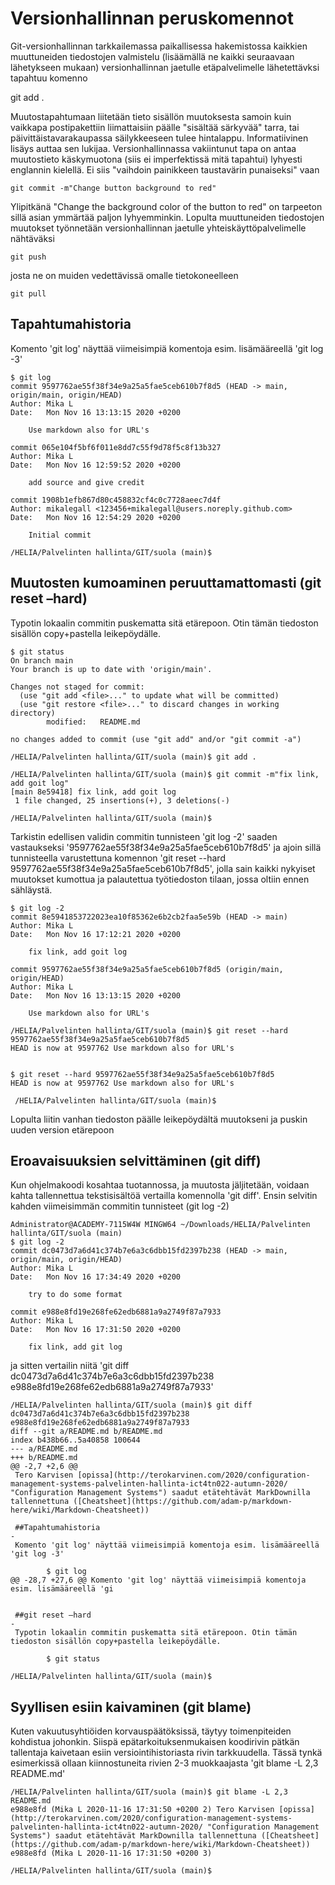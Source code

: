 # Versionhallinnan peruskomennot

Git-versionhallinnan tarkkailemassa paikallisessa hakemistossa kaikkien muuttuneiden tiedostojen valmistelu (lisäämällä ne kaikki seuraavaan lähetykseen mukaan) versionhallinnan jaetulle etäpalvelimelle lähetettävksi tapahtuu komenno

  git add .

Muutostapahtumaan liitetään tieto sisällön muutoksesta samoin kuin vaikkapa postipakettiin liimattaisiin päälle "sisältää särkyvää" tarra, tai päivittäistavarakaupassa säilykkeeseen tulee hintalappu. Informatiivinen lisäys auttaa sen lukijaa. Versionhallinnassa vakiintunut tapa on antaa muutostieto käskymuotona (siis ei imperfektissä mitä tapahtui) lyhyesti englannin kielellä. Ei siis "vaihdoin painikkeen taustavärin punaiseksi" vaan

	git commit -m"Change button background to red"

Ylipitkänä "Change the background color of the button to red" on tarpeeton sillä asian ymmärtää paljon lyhyemminkin. Lopulta muuttuneiden tiedostojen muutokset työnnetään versionhallinnan jaetulle yhteiskäyttöpalvelimelle nähtäväksi

	git push

josta ne on muiden vedettävissä omalle tietokoneelleen

	git pull


## Tapahtumahistoria

Komento 'git log' näyttää viimeisimpiä komentoja esim. lisämääreellä 'git log -3'

	$ git log
	commit 9597762ae55f38f34e9a25a5fae5ceb610b7f8d5 (HEAD -> main, origin/main, origin/HEAD)
	Author: Mika L
	Date:   Mon Nov 16 13:13:15 2020 +0200

		Use markdown also for URL's

	commit 065e104f5bf6f011e8dd7c55f9d78f5c8f13b327
	Author: Mika L
	Date:   Mon Nov 16 12:59:52 2020 +0200

		add source and give credit

	commit 1908b1efb867d80c458832cf4c0c7728aeec7d4f
	Author: mikalegall <123456+mikalegall@users.noreply.github.com>
	Date:   Mon Nov 16 12:54:29 2020 +0200

		Initial commit

	/HELIA/Palvelinten hallinta/GIT/suola (main)$


## Muutosten kumoaminen peruuttamattomasti (git reset –hard)

Typotin lokaalin commitin puskematta sitä etärepoon. Otin tämän tiedoston sisällön copy+pastella leikepöydälle.

	$ git status
	On branch main
	Your branch is up to date with 'origin/main'.

	Changes not staged for commit:
	  (use "git add <file>..." to update what will be committed)
	  (use "git restore <file>..." to discard changes in working directory)
			modified:   README.md

	no changes added to commit (use "git add" and/or "git commit -a")

	/HELIA/Palvelinten hallinta/GIT/suola (main)$ git add .

	/HELIA/Palvelinten hallinta/GIT/suola (main)$ git commit -m"fix link, add goit log"
	[main 8e59418] fix link, add goit log
	 1 file changed, 25 insertions(+), 3 deletions(-)

	/HELIA/Palvelinten hallinta/GIT/suola (main)$


Tarkistin edellisen validin commitin tunnisteen 'git log -2' saaden vastaukseksi '9597762ae55f38f34e9a25a5fae5ceb610b7f8d5' ja ajoin sillä tunnisteella varustettuna komennon 'git reset --hard 9597762ae55f38f34e9a25a5fae5ceb610b7f8d5', jolla sain kaikki nykyiset muutokset kumottua ja palautettua työtiedoston tilaan, jossa oltiin ennen sähläystä. 

	$ git log -2
	commit 8e5941853722023ea10f85362e6b2cb2faa5e59b (HEAD -> main)
	Author: Mika L
	Date:   Mon Nov 16 17:12:21 2020 +0200

		fix link, add goit log

	commit 9597762ae55f38f34e9a25a5fae5ceb610b7f8d5 (origin/main, origin/HEAD)
	Author: Mika L
	Date:   Mon Nov 16 13:13:15 2020 +0200

		Use markdown also for URL's

	/HELIA/Palvelinten hallinta/GIT/suola (main)$ git reset --hard 9597762ae55f38f34e9a25a5fae5ceb610b7f8d5
	HEAD is now at 9597762 Use markdown also for URL's


	$ git reset --hard 9597762ae55f38f34e9a25a5fae5ceb610b7f8d5
	HEAD is now at 9597762 Use markdown also for URL's

	 /HELIA/Palvelinten hallinta/GIT/suola (main)$

Lopulta liitin vanhan tiedoston päälle leikepöydältä muutokseni ja puskin uuden version etärepoon


## Eroavaisuuksien selvittäminen (git diff)

Kun ohjelmakoodi kosahtaa tuotannossa, ja muutosta jäljitetään, voidaan kahta tallennettua tekstisisältöä vertailla komennolla 'git diff'. Ensin selvitin kahden viimeisimmän commitin tunnisteet (git log -2)

	Administrator@ACADEMY-7115W4W MINGW64 ~/Downloads/HELIA/Palvelinten hallinta/GIT/suola (main)
	$ git log -2
	commit dc0473d7a6d41c374b7e6a3c6dbb15fd2397b238 (HEAD -> main, origin/main, origin/HEAD)
	Author: Mika L
	Date:   Mon Nov 16 17:34:49 2020 +0200

		try to do some format

	commit e988e8fd19e268fe62edb6881a9a2749f87a7933
	Author: Mika L
	Date:   Mon Nov 16 17:31:50 2020 +0200

		fix link, add git log

ja sitten vertailin niitä 'git diff dc0473d7a6d41c374b7e6a3c6dbb15fd2397b238 e988e8fd19e268fe62edb6881a9a2749f87a7933'

	/HELIA/Palvelinten hallinta/GIT/suola (main)$ git diff dc0473d7a6d41c374b7e6a3c6dbb15fd2397b238 e988e8fd19e268fe62edb6881a9a2749f87a7933
	diff --git a/README.md b/README.md
	index b438b66..5a40858 100644
	--- a/README.md
	+++ b/README.md
	@@ -2,7 +2,6 @@
	 Tero Karvisen [opissa](http://terokarvinen.com/2020/configuration-management-systems-palvelinten-hallinta-ict4tn022-autumn-2020/ "Configuration Management Systems") saadut etätehtävät MarkDownilla tallennettuna ([Cheatsheet](https://github.com/adam-p/markdown-here/wiki/Markdown-Cheatsheet))

	 ##Tapahtumahistoria
	-
	 Komento 'git log' näyttää viimeisimpiä komentoja esim. lisämääreellä 'git log -3'

			$ git log
	@@ -28,7 +27,6 @@ Komento 'git log' näyttää viimeisimpiä komentoja esim. lisämääreellä 'gi


	 ##git reset –hard
	-
	 Typotin lokaalin commitin puskematta sitä etärepoon. Otin tämän tiedoston sisällön copy+pastella leikepöydälle.

			$ git status

	/HELIA/Palvelinten hallinta/GIT/suola (main)$

## Syyllisen esiin kaivaminen (git blame)

Kuten vakuutusyhtiöiden korvauspäätöksissä, täytyy toimenpiteiden kohdistua johonkin. Siispä epätarkoituksenmukaisen koodirivin pätkän tallentaja kaivetaan esiin versiointihistoriasta rivin tarkkuudella. Tässä tynkä esimerkissä ollaan kiinnostuneita rivien 2-3 muokkaajasta 'git blame -L 2,3 README.md'


	/HELIA/Palvelinten hallinta/GIT/suola (main)$ git blame -L 2,3 README.md
	e988e8fd (Mika L 2020-11-16 17:31:50 +0200 2) Tero Karvisen [opissa](http://terokarvinen.com/2020/configuration-management-systems-palvelinten-hallinta-ict4tn022-autumn-2020/ "Configuration Management Systems") saadut etätehtävät MarkDownilla tallennettuna ([Cheatsheet](https://github.com/adam-p/markdown-here/wiki/Markdown-Cheatsheet))
	e988e8fd (Mika L 2020-11-16 17:31:50 +0200 3)

	/HELIA/Palvelinten hallinta/GIT/suola (main)$


